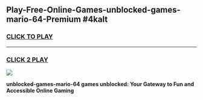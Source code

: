 
## Play-Free-Online-Games-unblocked-games-mario-64-Premium #4kalt
<h3>
<a href="https://premium.freeplayer.one?title=unblocked-games-mario-64&ref=8M">CLICK TO PLAY</a></h3>
<hr>

<h3>
<a href="https://premium.freeplayer.one?title=unblocked-games-mario-64&ref=8M">CLICK 2 PLAY</a>
  
</h3>

<a href="https://premium.freeplayer.one?title=unblocked-games-mario-64&ref=8M"><img src="https://clearcache.store/games.png"></a>


**unblocked-games-mario-64 games unblocked: Your Gateway to Fun and Accessible Online Gaming**

